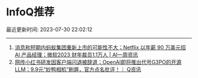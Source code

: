 # InfoQ推荐

最近更新时间: 2023-07-30 22:02:12

--- 
1. [消息称短期内蚂蚁集团重新上市的可能性不大；Netflix 以年薪 90 万美元招 AI 产品经理；微软2023 财年裁员1.1万人 | AI一周资讯](https://www.infoq.cn/article/O89515dBrIhaGjy2eL20) 
2. [网传小红书研发因客户端闪退被辞退；OpenAI即将推出代号G3PO的开源LLM；9.9元“妙鸭相机”刷屏，官方点名批评！｜ Q资讯](https://www.infoq.cn/article/k88IJDAKAFeEDV2qKZFP) 
